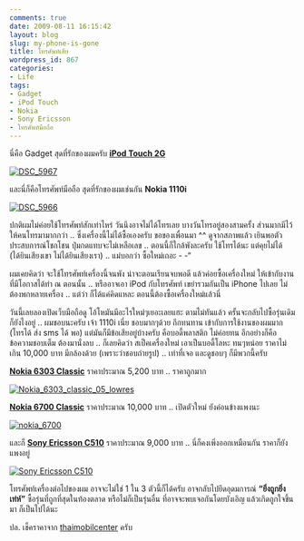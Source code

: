 ```yaml
---
comments: true
date: 2009-08-11 16:15:42
layout: blog
slug: my-phone-is-gone
title: โทรศัพท์เสีย
wordpress_id: 867
categories:
- Life
tags:
- Gadget
- iPod Touch
- Nokia
- Sony Ericsson
- โทรศัพท์มือถือ
---
```


นี่คือ Gadget สุดที่รักของผมครับ [**iPod Touch 2G**](http://www.armno.in.th/20090202/ipod-touch-2g-8gb)

 

[![DSC_5967](http://www.armno.in.th/wp-content/uploads/e4b3f720ce22_D763/DSC_5967_thumb.jpg)](http://www.armno.in.th/wp-content/uploads/e4b3f720ce22_D763/DSC_5967.jpg)

 

และนี่ก็คือโทรศัพท์มือถือ สุดที่รักของผมเช่นกัน **Nokia 1110i**

 

[![DSC_5966](http://www.armno.in.th/wp-content/uploads/e4b3f720ce22_D763/DSC_5966_thumb.jpg)](http://www.armno.in.th/wp-content/uploads/e4b3f720ce22_D763/DSC_5966.jpg)

 

ปกติผมไม่ค่อยใช้โทรศัพท์สักเท่าไหร่ วันนึงอาจไม่ได้โทรเลย บางวันโทรอยู่สองสามครั้ง ส่วนมากมีไว้ให้คนโทรมามากกว่า .. ซึ่งเครื่องนี้ไม่ได้ซื้อเองครับ ขอของเพื่อนมา ^^ ดูจากสภาพแล้ว เยินพอตัว ประสบการณ์โชกโชน ปุ่มกดแทบจะไม่เหลือเลข .. ตอนนี้ก็ใกล้พังละครับ ใช้โทรได้นะ แต่คุยไม่ได้ (ได้ยินเสียงเขา ไม่ได้ยินเสียงเรา) .. แม่บอกว่า ซื้อใหม่เถอะ - -“

 

ผมเคยคิดว่า จะใช้โทรศัพท์เครื่องนี้จนพัง น่าจะตอนเรียนจบพอดี แล้วค่อยซื้อเครื่องใหม่ ให้เข้ากับงานที่มีโอกาสได้ทำ ณ ตอนนั้น .. หรืออาจเอา iPod กับโทรศัพท์ เขย่ารวมกันเป็น iPhone ไปเลย ไม่ต้องพกหลายเครื่อง .. แต่ว่า ก็ได้แค่คิดแหละ ตอนนี้ต้องซื้อเครื่องใหม่แล้วนี่

  

วันนี้เลยลองเปิดเว็บมือถือดู โอ้โหมันมีอะไรใหม่ๆเยอะเลยแฮะ ตามไม่ทันแล้ว ครั้นจะกลับไปซื้อรุ่นเดิม ก็ยังไงอยู่ .. ผมชอบนะครับ เจ้า 1110i เนี่ย ชอบมากๆด้วย ถึกทนทาน เข้ากับการใช้งานของผมมาก (โทรได้ ส่ง sms ได้ พอ) แต่มันก็มีข้อเสียอยู่บ้างครับ คือบอดี้พลาสติก ไม่ค่อยทน อีกอย่างก็คือ ข้อความชอบเต็ม ต้องมานั่งลบ .. ก็เลยคิดว่า สเป็คเครื่องใหม่ เอาเป็นบอดี้โลหะ ทนๆหน่อย ราคาไม่เกิน 10,000 บาท มีกล้องด้วย (เพราะว่าชอบถ่ายรูป) .. เท่าที่เจอ และดูชอบๆ ก็มีพวกนี้ครับ

 

[**Nokia 6303 Classic**](http://www.siamphone.com/review/2009/nokia/6303_classic/page.htm) ราคาประมาณ 5,200 บาท .. ราคาถูกมาก

 

[![Nokia_6303_classic_05_lowres](http://www.armno.in.th/wp-content/uploads/e4b3f720ce22_D763/Nokia_6303_classic_05_lowres_thumb.jpg)](http://www.armno.in.th/wp-content/uploads/e4b3f720ce22_D763/Nokia_6303_classic_05_lowres.jpg)

 

[**Nokia 6700 Classic**](http://www.siamphone.com/review/2009/nokia/6700_classic/page.htm) ราคาประมาณ 10,000 บาท .. เปิดตัวใหม่ ยังค่อนข้างแพงนะ

 

[![nokia_6700](http://www.armno.in.th/wp-content/uploads/e4b3f720ce22_D763/nokia_6700_thumb.jpg)](http://www.armno.in.th/wp-content/uploads/e4b3f720ce22_D763/nokia_6700.jpg)

 

และก็ [**Sony Ericsson C510**](http://www.siamphone.com/review/2009/sonyericsson/c510/page.htm) ราคาประมาณ 9,000 บาท .. นี่ก็คงเพิ่งออกเหมือนกัน ราคาก็ยังแพงอยู่

 

[![Sony Ericsson C510](http://www.armno.in.th/wp-content/uploads/e4b3f720ce22_D763/SonyEricssonC510_thumb.jpg)](http://www.armno.in.th/wp-content/uploads/e4b3f720ce22_D763/SonyEricssonC510.jpg)

 

โทรศัพท์เครื่องต่อไปของผม อาจจะไม่ใช่ 1 ใน 3 ตัวนี้ก็ได้ครับ อาจกลับไปยึดอุดมการณ์ **“ยิ่งถูกยิ่งเท่ห์”** ซื้อรุ่นที่ถูกที่สุดในท้องตลาด หรือไม่ก็เป็นรุ่นอื่น ที่อาจจะพบเจอกันโดยบังเอิญ แล้วเกิดถูกใจขึ้นมา ก็เป็นไปได้นะ

 

ปล. เช็คราคาจาก [thaimobilcenter](http://www.thaimobilecenter.com/price/) ครับ
